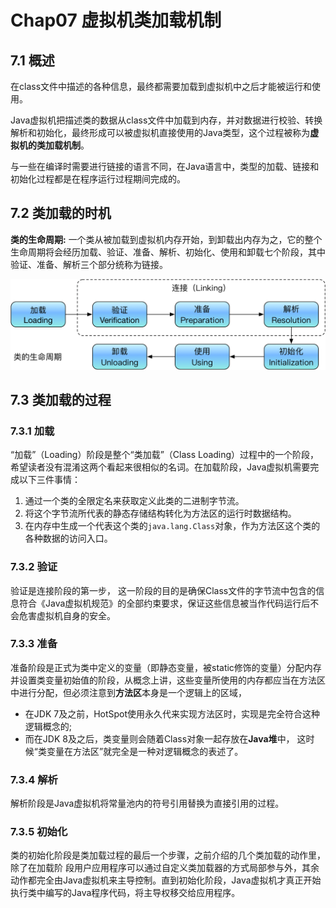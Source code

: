 # Chap07 虚拟机类加载机制

## 7.1 概述
在class文件中描述的各种信息，最终都需要加载到虚拟机中之后才能被运行和使用。

Java虚拟机把描述类的数据从class文件中加载到内存，并对数据进行校验、转换解析和初始化，最终形成可以被虚拟机直接使用的Java类型，这个过程被称为**虚拟机的类加载机制**。

与一些在编译时需要进行链接的语言不同，在Java语言中，类型的加载、链接和初始化过程都是在程序运行过程期间完成的。


## 7.2 类加载的时机
**类的生命周期:** 一个类从被加载到虚拟机内存开始，到卸载出内存为之，它的整个生命周期将会经历加载、验证、准备、解析、初始化、使用和卸载七个阶段，其中验证、准备、解析三个部分统称为链接。

<img src="images/Chap07_类的声明周期.png">



## 7.3 类加载的过程

### 7.3.1 加载
“加载”（Loading）阶段是整个“类加载”（Class Loading）过程中的一个阶段，希望读者没有混淆这两个看起来很相似的名词。在加载阶段，Java虚拟机需要完成以下三件事情：
1. 通过一个类的全限定名来获取定义此类的二进制字节流。
2. 将这个字节流所代表的静态存储结构转化为方法区的运行时数据结构。
3. 在内存中生成一个代表这个类的`java.lang.Class`对象，作为方法区这个类的各种数据的访问入口。


### 7.3.2 验证
验证是连接阶段的第一步， 这一阶段的目的是确保Class文件的字节流中包含的信息符合《Java虚拟机规范》的全部约束要求，保证这些信息被当作代码运行后不会危害虚拟机自身的安全。


### 7.3.3 准备
准备阶段是正式为类中定义的变量（即静态变量，被static修饰的变量）分配内存并设置类变量初始值的阶段，从概念上讲，这些变量所使用的内存都应当在方法区中进行分配，但必须注意到**方法区**本身是一个逻辑上的区域，
* 在JDK 7及之前，HotSpot使用永久代来实现方法区时，实现是完全符合这种逻辑概念的;
* 而在JDK 8及之后，类变量则会随着Class对象一起存放在**Java堆**中， 这时候“类变量在方法区”就完全是一种对逻辑概念的表述了。


### 7.3.4 解析
解析阶段是Java虚拟机将常量池内的符号引用替换为直接引用的过程。


### 7.3.5 初始化
类的初始化阶段是类加载过程的最后一个步骤，之前介绍的几个类加载的动作里，除了在加载阶
段用户应用程序可以通过自定义类加载器的方式局部参与外，其余动作都完全由Java虚拟机来主导控制。直到初始化阶段，Java虚拟机才真正开始执行类中编写的Java程序代码，将主导权移交给应用程序。